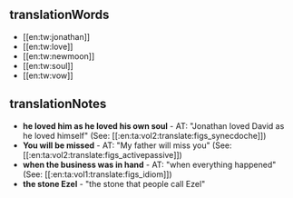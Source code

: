 ## translationWords

* [[en:tw:jonathan]]
* [[en:tw:love]]
* [[en:tw:newmoon]]
* [[en:tw:soul]]
* [[en:tw:vow]]

## translationNotes

* **he loved him as he loved his own soul** - AT: "Jonathan loved David as he loved himself" (See: [[:en:ta:vol2:translate:figs_synecdoche]])
* **You will be missed** - AT: "My father will miss you" (See: [[:en:ta:vol2:translate:figs_activepassive]])
* **when the business was in hand** - AT: "when everything happened" (See: [[:en:ta:vol1:translate:figs_idiom]])
* **the stone Ezel** - "the stone that people call Ezel"
